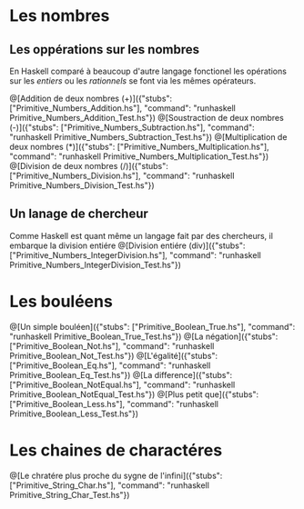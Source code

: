 # Les nombres
## Les oppérations sur les nombres
En Haskell comparé à beaucoup d'autre langage fonctionel les opérations sur les *entiers* ou les *rationnels* se font via les mêmes opérateurs.

@[Addition de deux nombres (+)]({"stubs": ["Primitive_Numbers_Addition.hs"], "command": "runhaskell Primitive_Numbers_Addition_Test.hs"})
@[Soustraction de deux nombres (-)]({"stubs": ["Primitive_Numbers_Subtraction.hs"], "command": "runhaskell Primitive_Numbers_Subtraction_Test.hs"})
@[Multiplication de deux nombres (*)]({"stubs": ["Primitive_Numbers_Multiplication.hs"], "command": "runhaskell Primitive_Numbers_Multiplication_Test.hs"})
@[Division de deux nombres (/)]({"stubs": ["Primitive_Numbers_Division.hs"], "command": "runhaskell Primitive_Numbers_Division_Test.hs"})

## Un lanage de chercheur
Comme Haskell est quant même un langage fait par des chercheurs, il embarque la division entiére
@[Division entiére (div)]({"stubs": ["Primitive_Numbers_IntegerDivision.hs"], "command": "runhaskell Primitive_Numbers_IntegerDivision_Test.hs"})

# Les bouléens
@[Un simple bouléen]({"stubs": ["Primitive_Boolean_True.hs"], "command": "runhaskell Primitive_Boolean_True_Test.hs"})
@[La négation]({"stubs": ["Primitive_Boolean_Not.hs"], "command": "runhaskell Primitive_Boolean_Not_Test.hs"})
@[L'égalité]({"stubs": ["Primitive_Boolean_Eq.hs"], "command": "runhaskell Primitive_Boolean_Eq_Test.hs"})
@[La difference]({"stubs": ["Primitive_Boolean_NotEqual.hs"], "command": "runhaskell Primitive_Boolean_NotEqual_Test.hs"})
@[Plus petit que]({"stubs": ["Primitive_Boolean_Less.hs"], "command": "runhaskell Primitive_Boolean_Less_Test.hs"})

# Les chaines de charactéres
@[Le chratére plus proche du sygne de l'infini]({"stubs": ["Primitive_String_Char.hs"], "command": "runhaskell Primitive_String_Char_Test.hs"})

